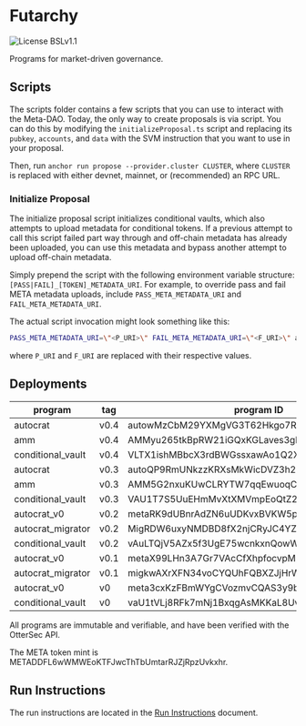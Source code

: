 # Futarchy

![License BSLv1.1](https://img.shields.io/badge/License-BSLv1.1-lightgray.svg)

Programs for market-driven governance.

## Scripts

The scripts folder contains a few scripts that you can use to interact with the Meta-DAO.
Today, the only way to create proposals is via script. You can do this by modifying the
`initializeProposal.ts` script and replacing its `pubkey`, `accounts`, and `data` with the
SVM instruction that you want to use in your proposal.

Then, run `anchor run propose --provider.cluster CLUSTER`, where `CLUSTER` is replaced with
either devnet, mainnet, or (recommended) an RPC URL.

### Initialize Proposal

The initialize proposal script initializes conditional vaults, which also attempts to upload metadata for conditional tokens. If a previous attempt to call this script failed part way through and off-chain metadata has already been uploaded, you can use this metadata and bypass another attempt to upload off-chain metadata.

Simply prepend the script with the following environment variable structure: `[PASS|FAIL]_[TOKEN]_METADATA_URI`. For example, to override pass and fail META metadata uploads, include `PASS_META_METADATA_URI` and `FAIL_META_METADATA_URI`.

The actual script invocation might look something like this:

```bash
PASS_META_METADATA_URI=\"<P_URI>\" FAIL_META_METADATA_URI=\"<F_URI>\" anchor run propose
```

where `P_URI` and `F_URI` are replaced with their respective values.

## Deployments

| program           | tag  | program ID                                   |
| ----------------- | ---- | -------------------------------------------- |
| autocrat          | v0.4 | autowMzCbM29YXMgVG3T62Hkgo7RcyrvgQQkd54fDQL  |
| amm               | v0.4 | AMMyu265tkBpRW21iGQxKGLaves3gKm2JcMUqfXNSpqD |
| conditional_vault | v0.4 | VLTX1ishMBbcX3rdBWGssxawAo1Q2X2qxYFYqiGodVg  |
| autocrat          | v0.3 | autoQP9RmUNkzzKRXsMkWicDVZ3h29vvyMDcAYjCxxg  |
| amm               | v0.3 | AMM5G2nxuKUwCLRYTW7qqEwuoqCtNSjtbipwEmm2g8bH |
| conditional_vault | v0.3 | VAU1T7S5UuEHmMvXtXMVmpEoQtZ2ya7eRb7gcN47wDp  |
| autocrat_v0       | v0.2 | metaRK9dUBnrAdZN6uUDKvxBVKW5pyCbPVmLtUZwtBp  |
| autocrat_migrator | v0.2 | MigRDW6uxyNMDBD8fX2njCRyJC4YZk2Rx9pDUZiAESt  |
| conditional_vault | v0.2 | vAuLTQjV5AZx5f3UgE75wcnkxnQowWxThn1hGjfCVwP  |
| autocrat_v0       | v0.1 | metaX99LHn3A7Gr7VAcCfXhpfocvpMpqQ3eyp3PGUUq  |
| autocrat_migrator | v0.1 | migkwAXrXFN34voCYQUhFQBXZJjHrWnpEXbSGTqZdB3  |
| autocrat_v0       | v0   | meta3cxKzFBmWYgCVozmvCQAS3y9b3fGxrG9HkHL7Wi  |
| conditional_vault | v0   | vaU1tVLj8RFk7mNj1BxqgAsMKKaL8UvEUHvU3tdbZPe  |

All programs are immutable and verifiable, and have been verified with the OtterSec API.

The META token mint is METADDFL6wWMWEoKTFJwcThTbUmtarRJZjRpzUvkxhr.

## Run Instructions

The run instructions are located in the [Run Instructions](RUN_INSTRUCTIONS.md) document.
